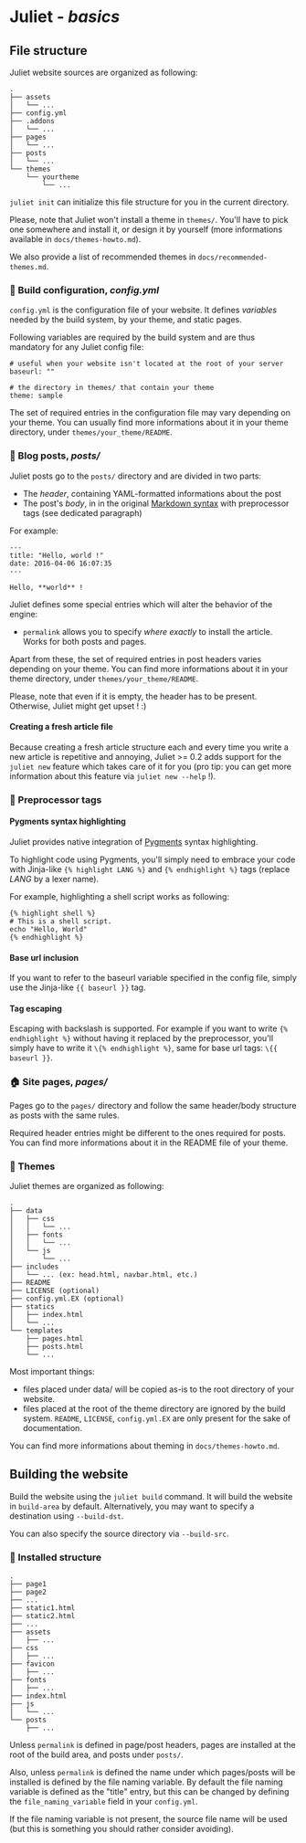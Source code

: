 # Juliet *- basics*

## File structure

Juliet website sources are organized as following:

    .
    ├── assets
    │   └── ...
    ├── config.yml
    ├── .addons
    │   └── ...
    ├── pages
    │   └── ...
    ├── posts
    │   └── ...
    └── themes
        └── yourtheme
            └── ...

`juliet init` can initialize this file structure for you in the current directory.

Please, note that Juliet won't install a theme in `themes/`. You'll have to pick one
somewhere and install it, or design it by yourself (more informations available in
`docs/themes-howto.md`).

We also provide a list of recommended themes in `docs/recommended-themes.md`.

### :wrench: Build configuration, *config.yml*

`config.yml` is the configuration file of your website. It defines *variables*
needed by the build system, by your theme, and static pages.

Following variables are required by the build system and are thus mandatory for
any Juliet config file:

    # useful when your website isn't located at the root of your server
    baseurl: ""

    # the directory in themes/ that contain your theme
    theme: sample

The set of required entries in the configuration file may vary depending on your
theme. You can usually find more informations about it in your theme directory,
under `themes/your_theme/README`.

### :pencil: Blog posts, *posts/*

Juliet posts go to the `posts/` directory and are divided in two parts:
 * The *header*, containing YAML-formatted informations about the post
 * The post's *body*, in in the original [Markdown syntax](https://daringfireball.net/projects/markdown/syntax) with
 preprocessor tags (see dedicated paragraph)

For example:

    ---
    title: "Hello, world !"
    date: 2016-04-06 16:07:35
    ---

    Hello, **world** !

Juliet defines some special entries which will alter the behavior of the engine:
 * `permalink` allows you to specify *where exactly* to install the article.
   Works for both posts and pages.

Apart from these, the set of required entries in post headers varies depending
on your theme. You can find more informations about it in your theme directory,
under `themes/your_theme/README`.

Please, note that even if it is empty, the header has to be present. Otherwise,
Juliet might get upset ! :)

#### Creating a fresh article file

Because creating a fresh article structure each and every time you write a new
article is repetitive and annoying, Juliet >= 0.2 adds support for the
`juliet new` feature which takes care of it for you (pro tip: you can get
more information about this feature via `juliet new --help` !).

### :bookmark: Preprocessor tags
#### Pygments syntax highlighting

Juliet provides native integration of [Pygments](http://pygments.org/) syntax
highlighting.

To highlight code using Pygments, you'll simply need to embrace your code with
Jinja-like `{% highlight LANG %}` and `{% endhighlight %}` tags (replace *LANG*
by a lexer name).

For example, highlighting a shell script works as following:

    {% highlight shell %}
    # This is a shell script.
    echo "Hello, World"
    {% endhighlight %}

#### Base url inclusion

If you want to refer to the baseurl variable specified in the config file,
simply use the Jinja-like `{{ baseurl }}` tag.

#### Tag escaping

Escaping with backslash is supported. For example if you want to write
`{% endhighlight %}` without having it replaced by the preprocessor, you'll
simply have to write it `\{% endhighlight %}`, same for base url tags:
`\{{ baseurl }}`.

### :house: Site pages, *pages/*

Pages go to the `pages/` directory and follow the same header/body structure as
posts with the same rules.

Required header entries might be different to the ones required for posts. You
can find more informations about it in the README file of your theme.

### :metal: Themes

Juliet themes are organized as following:

    .
    ├── data
    │   ├── css
    │   │   └── ...
    │   ├── fonts
    │   │   └── ...
    │   └── js
    │       └── ...
    ├── includes
    │   └── ... (ex: head.html, navbar.html, etc.)
    ├── README
    ├── LICENSE (optional)
    ├── config.yml.EX (optional)
    ├── statics
    │   ├── index.html
    │   └── ...
    └── templates
        ├── pages.html
        ├── posts.html
        └── ...

Most important things:

 * files placed under data/ will be copied as-is to the root directory of your website.
 * files placed at the root of the theme directory are ignored by the build system.
   `README`, `LICENSE`, `config.yml.EX` are only present for the sake of documentation.

You can find more informations about theming in `docs/themes-howto.md`.

## Building the website

Build the website using the `juliet build` command. It will build the website
in `build-area` by default. Alternatively, you may want to specify a destination
using `--build-dst`.

You can also specify the source directory via `--build-src`.

### :file_folder: Installed structure

    .
    ├── page1
    ├── page2
    ├── ...
    ├── static1.html
    ├── static2.html
    ├── ...
    ├── assets
    │   ├── ...
    ├── css
    │   ├── ...
    ├── favicon
    │   ├── ...
    ├── fonts
    │   ├── ...
    ├── index.html
    ├── js
    │   └── ...
    └── posts
        ├── ...

Unless `permalink` is defined in page/post headers, pages are installed at the
root of the build area, and posts under `posts/`.

Also, unless `permalink` is defined the name under which pages/posts will be
installed is defined by the file naming variable. By default the file naming
variable is defined as the "title" entry, but this can be changed by defining
the `file_naming_variable` field in your `config.yml`.

If the file naming variable is not present, the source file name will be used
(but this is something you should rather consider avoiding).
